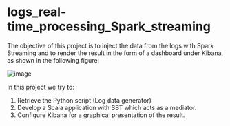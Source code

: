 # logs_real-time_processing_Spark_streaming
The objective of this project is to inject the data from the logs with Spark Streaming and to render the result in the form of a dashboard under Kibana, as shown in the following figure:

![image](https://user-images.githubusercontent.com/77440761/166689592-79b16001-238b-4ce5-811c-930e8a42ed86.png)

In this project we try to:
1. Retrieve the Python script (Log data generator)
2. Develop a Scala application with SBT which acts as a mediator.
3. Configure Kibana for a graphical presentation of the result.
